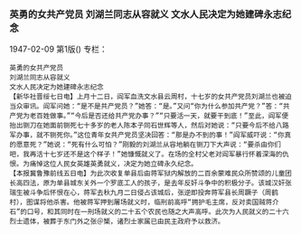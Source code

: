 ### 英勇的女共产党员  刘湖兰同志从容就义  文水人民决定为她建碑永志纪念

1947-02-09
第1版()
专栏：

    英勇的女共产党员
    刘湖兰同志从容就义
    文水人民决定为她建碑永志纪念
    【新华社晋绥七日电】上月十二日，阎军血洗文水县云周村，十七岁的女共产党员刘湖兰也被迫当众审讯。阎军问她：“是不是共产党员？”她答：“是。”又问“你为什么参加共产党？”答：“共产党为老百姓做事。”“今后是否还给共产党办事？”“只要活一天，就要干到底！”至此，阎军便抬出铡刀在她面前铡死七十多岁的老人陈本子同石世辉等人，然后对她说：“只要今后不给八路军办事，就不铡死你。”这位青年女共产党员坚决回答：“那是办不到的事！”阎军威吓说：“你真的愿意死？”她说：“死有什么可怕？”刚毅的刘湖兰从容地躺在铡刀下大声说：“要杀由你们吧，我再活十七岁还不是这个样子！”她慷慨就义了。在场的全村父老对阎军暴行怀着深海的仇恨。为痛悼这位人民女英雄英勇就义，决定为她立碑永久纪念。
    【本报冀鲁豫前线五日电】为此次收复单县后由蒋军狱内解放的二百余蒙难民众所赞颂的儿童团长高四法，原为单县城东关外一个罗底工人的孩子，是去年反奸斗争中的积极分子。该城汉奸张瑞生被斗争后怀恨在心，蒋军去秋九月二日侵占该城后，张逆即投奔蒋军县长周蹶子（周鹤村），图谋将他杀害。他被蒋军押到屠场就义时，临刑前高呼“拥护毛主席，反对卖国贼蒋介石”的口号，和其同时在一刑场就义的二十五个农民也随之大声高呼。此次为人民就义的二十六烈士遗体，被葬于东门外之张＠榘，诸烈士家属已由民主政府予以救济。
